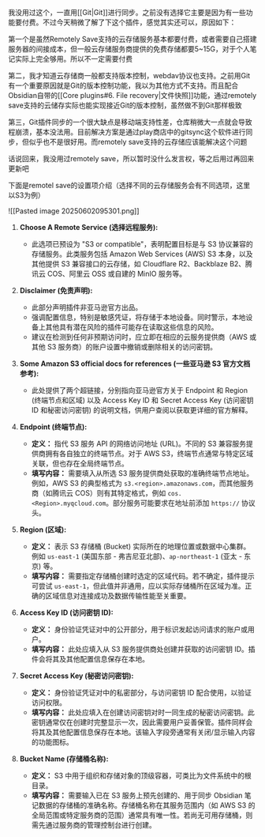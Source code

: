 我没用过这个，一直用[[Git|Git]]进行同步。之前没有选择它主要是因为有一些功能要付费。不过今天稍微了解了下这个插件，感觉其实还可以，原因如下：

第一个是虽然Remotely Save支持的云存储服务基本都要付费，或者需要自己搭建服务器的间接成本，但一般云存储服务商提供的免费存储都要5~15G，对于个人笔记实际上完全够用。所以不一定需要付费

第二，我才知道云存储商一般都支持版本控制，webdav协议也支持。之前用Git有一个重要原因就是Git的版本控制功能，我以为其他方式不支持。而且配合Obsidian自带的[[Core plugins#6. File recovery|文件快照]]功能，通过remotely save支持的云储存实际也能实现接近Git的版本控制，虽然做不到Git那样极致

第三，Git插件同步的一个很大缺点是移动端支持性差，仓库稍微大一点就会导致程崩溃，基本没法用。目前解决方案是通过play商店中的gitsync这个软件进行同步，但似乎也不是很好用。而remotely save支持的云存储应该能解决这个问题

话说回来，我没用过remotely save，所以暂时没什么发言权，等之后用过再回来更新吧

下面是remotel save的设置项介绍（选择不同的云存储服务会有不同选项，这里以S3为例）

![[Pasted image 20250602095301.png]]


1. **Choose A Remote Service (选择远程服务):**
    
    - 此选项已预设为 "S3 or compatible"，表明配置目标是与 S3 协议兼容的存储服务。此类服务包括 Amazon Web Services (AWS) S3 本身，以及其他提供 S3 兼容接口的云存储，如 Cloudflare R2、Backblaze B2、腾讯云 COS、阿里云 OSS 或自建的 MinIO 服务等。
2. **Disclaimer (免责声明):**
    
    - 此部分声明插件非亚马逊官方出品。
    - 强调配置信息，特别是敏感凭证，将存储于本地设备。同时警示，本地设备上其他具有潜在风险的插件可能存在读取这些信息的风险。
    - 建议在检测到任何非预期访问时，应立即在相应的云服务提供商（AWS 或其他 S3 服务商）的账户设置中撤销或删除相关的访问密钥。
3. **Some Amazon S3 official docs for references (一些亚马逊 S3 官方文档参考):**
    
    - 此处提供了两个超链接，分别指向亚马逊官方关于 Endpoint 和 Region (终端节点和区域) 以及 Access Key ID 和 Secret Access Key (访问密钥 ID 和秘密访问密钥) 的说明文档，供用户查阅以获取更详细的官方解释。
4. **Endpoint (终端节点):**
    
    - **定义：** 指代 S3 服务 API 的网络访问地址 (URL)。不同的 S3 兼容服务提供商拥有各自独立的终端节点。对于 AWS S3，终端节点通常与特定区域关联，但也存在全局终端节点。
    - **填写内容：** 需要填入从所选 S3 服务提供商处获取的准确终端节点地址。例如，AWS S3 的典型格式为 `s3.<region>.amazonaws.com`，而其他服务商（如腾讯云 COS）则有其特定格式，例如 `cos.<Region>.myqcloud.com`。部分服务可能要求在地址前添加 `https://` 协议头。
5. **Region (区域):**
    
    - **定义：** 表示 S3 存储桶 (Bucket) 实际所在的地理位置或数据中心集群。例如 `us-east-1` (美国东部 - 弗吉尼亚北部)、`ap-northeast-1` (亚太 - 东京) 等。
    - **填写内容：** 需要指定存储桶创建时选定的区域代码。若不确定，插件提示可尝试 `us-east-1`，但此值并非通用，应以实际存储桶所在区域为准。正确的区域信息对连接成功及数据传输性能至关重要。
6. **Access Key ID (访问密钥 ID):**
    
    - **定义：** 身份验证凭证对中的公开部分，用于标识发起访问请求的账户或用户。
    - **填写内容：** 此处应填入从 S3 服务提供商处创建并获取的访问密钥 ID。插件会将其及其他配置信息保存在本地。
7. **Secret Access Key (秘密访问密钥):**
    
    - **定义：** 身份验证凭证对中的私密部分，与访问密钥 ID 配合使用，以验证访问权限。
    - **填写内容：** 此处应填入在创建访问密钥对时一同生成的秘密访问密钥。此密钥通常仅在创建时完整显示一次，因此需要用户妥善保管。插件同样会将其及其他配置信息保存在本地。该输入字段旁通常有关闭/显示输入内容的功能图标。
8. **Bucket Name (存储桶名称):**
    
    - **定义：** S3 中用于组织和存储对象的顶级容器，可类比为文件系统中的根目录。
    - **填写内容：** 需要输入已在 S3 服务上预先创建的、用于同步 Obsidian 笔记数据的存储桶的准确名称。存储桶名称在其服务范围内（如 AWS S3 的全局范围或特定服务商的范围）通常具有唯一性。若尚无可用存储桶，则需先通过服务商的管理控制台进行创建。
